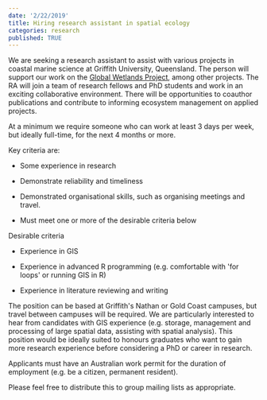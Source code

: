 ```yaml
---
date: '2/22/2019'
title: Hiring research assistant in spatial ecology
categories: research
published: TRUE
---
```


We are seeking a research assistant to assist with various projects in coastal marine science at Griffith University, Queensland. The person will support our work on the [Global Wetlands Project](https://globalwetlandsproject.org/), among other projects. The RA will join a team of research fellows and PhD students and work in an exciting collaborative environment. There will be opportunities to coauthor publications and contribute to informing ecosystem management on applied projects.

At a minimum we require someone who can work at least 3 days per week, but ideally full-time, for the next 4 months or more.

Key criteria are:

- Some experience in research

- Demonstrate reliability and timeliness

- Demonstrated organisational skills, such as organising meetings and travel.

- Must meet one or more of the desirable criteria below


Desirable criteria

- Experience in GIS

- Experience in advanced R programming (e.g. comfortable with 'for loops' or running GIS in R)

- Experience in literature reviewing and writing


The position can be based at Griffith's Nathan or Gold Coast campuses, but travel between campuses will be required. We are particularly interested to hear from candidates with GIS experience (e.g. storage, management and processing of large spatial data, assisting with spatial analysis).
This position would be ideally suited to honours graduates who want to gain more research experience before considering a PhD or career in research.

Applicants must have an Australian work permit for the duration of employment (e.g. be a citizen, permanent resident).

Please feel free to distribute this to group mailing lists as appropriate.
